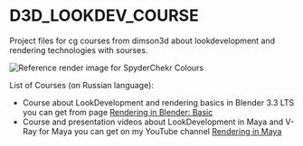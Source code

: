 # D3D_LOOKDEV_COURSE
Project files for cg courses from dimson3d about lookdevelopment and rendering technologies with sourses.

![Reference render image for SpyderChekr Colours](BLENDER/DATACOLOR_SPYDERCHEKR_REFERENCE/BLENDER_EDITION/DC_SPYDERCHEKR_render_result_8bit_int.png)

List of Courses (on Russian language):
* Course about LookDevelopment and rendering basics in Blender 3.3 LTS you can get from page [Rendering in Blender: Basic](https://bim.vc/edu/courses/vizualizatsiya-v-blender-bazovyy/)
* Course and presentation videos about LookDevelopment in Maya and V-Ray for Maya you can get on my YouTube channel [Rendering in Maya](https://youtube.com/playlist?list=PLjvMrndlJWUOPoDzuhzLIoWrJiI721tOV)

